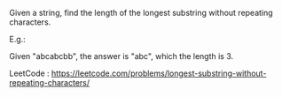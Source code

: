 Given a string, find the length of the longest substring without repeating characters.

E.g.:

Given "abcabcbb", the answer is "abc", which the length is 3.

LeetCode : https://leetcode.com/problems/longest-substring-without-repeating-characters/